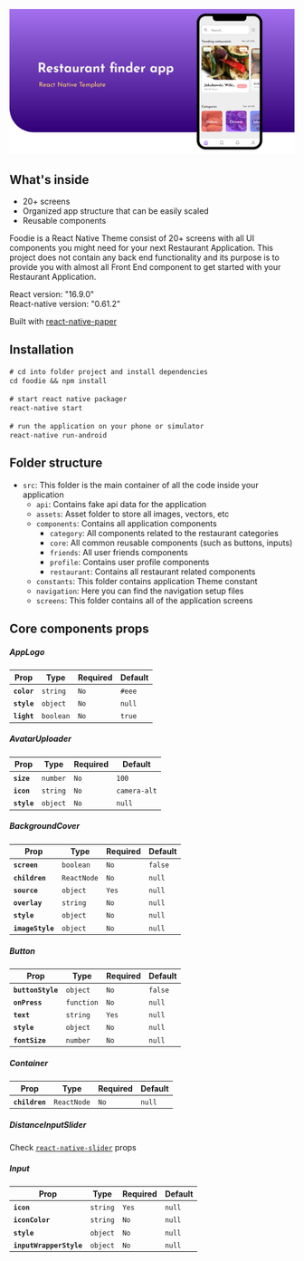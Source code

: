 ![preview](_media/preview.jpg)

## What's inside

- 20+ screens
- Organized app structure that can be easily scaled
- Reusable components

Foodie is a React Native Theme consist of 20+ screens with all UI components you might need for your next Restaurant Application. This project does not contain any back end functionality and its purpose is to provide you with almost all Front End component to get started with your Restaurant Application.

React version: "16.9.0"  
React-native version: "0.61.2"  

Built with [react-native-paper](https://reactnativepaper.com/)

## Installation

```shell
# cd into folder project and install dependencies
cd foodie && npm install

# start react native packager
react-native start

# run the application on your phone or simulator
react-native run-android
```

## Folder structure

- `src`: This folder is the main container of all the code inside your application
    - `api`: Contains fake api data for the application
    - `assets`: Asset folder to store all images, vectors, etc
    - `components`: Contains all application components
        - `category`: All components related to the restaurant categories
        - `core`: All common reusable components (such as buttons, inputs)
        - `friends`: All user friends components 
        - `profile`: Contains user profile components
        - `restaurant`: Contains all restaurant related components
   - `constants`: This folder contains application Theme constant
   - `navigation`: Here you can find the navigation setup files
   - `screens`: This folder contains all of the application screens
   
## Core components props

##### AppLogo
|Prop|Type|Required|Default|
|---|---|---|---|
|**`color`**|`string`|`No`|`#eee`|
|**`style`**|`object`|`No`|`null`|
|**`light`**|`boolean`|`No`|`true`|

##### AvatarUploader
|Prop|Type|Required|Default|
|---|---|---|---|
|**`size`**|`number`|`No`|`100`|
|**`icon`**|`string`|`No`|`camera-alt`|
|**`style`**|`object`|`No`|`null`|

##### BackgroundCover
|Prop|Type|Required|Default|
|---|---|---|---|
|**`screen`**|`boolean`|`No`|`false`|
|**`children`**|`ReactNode`|`No`|`null`|
|**`source`**|`object`|`Yes`|`null`|
|**`overlay`**|`string`|`No`|`null`|
|**`style`**|`object`|`No`|`null`|
|**`imageStyle`**|`object`|`No`|`null`|

##### Button
|Prop|Type|Required|Default|
|---|---|---|---|
|**`buttonStyle`**|`object`|`No`|`false`|
|**`onPress`**|`function`|`No`|`null`|
|**`text`**|`string`|`Yes`|`null`|
|**`style`**|`object`|`No`|`null`|
|**`fontSize`**|`number`|`No`|`null`|

##### Container
|Prop|Type|Required|Default|
|---|---|---|---|
|**`children`**|`ReactNode`|`No`|`null`|

##### DistanceInputSlider
Check [`react-native-slider`](https://github.com/react-native-community/react-native-slider) props

##### Input
|Prop|Type|Required|Default|
|---|---|---|---|
|**`icon`**|`string`|`Yes`|`null`|
|**`iconColor`**|`string`|`No`|`null`|
|**`style`**|`object`|`No`|`null`|
|**`inputWrapperStyle`**|`object`|`No`|`null`|